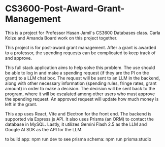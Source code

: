 # CS3600-Post-Award-Grant-Management

This is a project for Professor Hasan Jamil's CS3600 Databases class. Carla Kolze and Amanda Board work on this project together.

This project is for post-award grant management. After a grant is awarded to a professor, the spending requests can be complicated to keep track of and approve.

This full stack application aims to help solve this problem. The use should be able to log in and make a spending request (if they are the PI on the grant) to a LLM chat box. The request will be sent to an LLM in the backend, along with other necessary information (spending rules, fringe rates, grant amount) in order to make a decision. The decision will be sent back to the program, where it will be escalated among other users who must approve the spending request. An approved request will update how much money is left in the grant.

This app uses React, Vite and Electron for the front end. The backend is supported via Express js API. It also uses Prisma (an ORM) to contact the database in MySQL. Lastly, it utilizes Gemini Flash 2.5 as the LLM and Google AI SDK as the API for the LLM.

to build app: npm run dev
to see prisma schema: npm run prisma:studio
